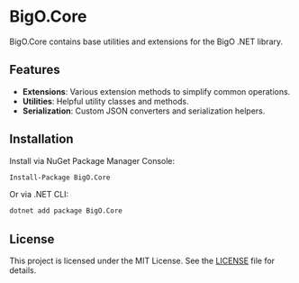 ﻿# BigO.Core

BigO.Core contains base utilities and extensions for the BigO .NET library.

## Features

- **Extensions**: Various extension methods to simplify common operations.
- **Utilities**: Helpful utility classes and methods.
- **Serialization**: Custom JSON converters and serialization helpers.

## Installation

Install via NuGet Package Manager Console:

```bash
Install-Package BigO.Core
```

Or via .NET CLI:

```bash
dotnet add package BigO.Core
```

## License

This project is licensed under the MIT License. See the [LICENSE](LICENSE) file for details.


